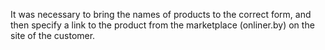 It was necessary to bring the names of products to the correct form, and then specify a link to the product from the marketplace (onliner.by) on the site of the customer.
